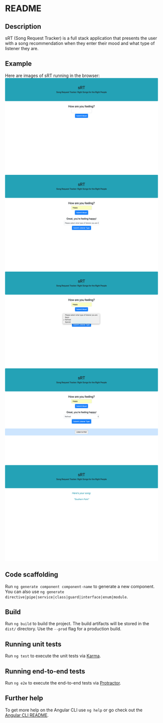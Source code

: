# README

## Description

sRT (Song Request Tracker) is a full stack application that presents the user with a song recommendation when they enter their mood and what type of listener they are.

## Example

Here are images of sRT running in the browser: 
![alt text](./images/app-image-0.png "App image - landing")
![alt text](./images/app-image-1.png "App image — listener type choice")
![alt text](./images/app-image-2.png "App image — listener type chosen")
![alt text](./images/app-image-3.png "App image — result button")
![alt text](./images/app-image-4.png "App image — result")

## Code scaffolding

Run `ng generate component component-name` to generate a new component. You can also use `ng generate directive|pipe|service|class|guard|interface|enum|module`.

## Build

Run `ng build` to build the project. The build artifacts will be stored in the `dist/` directory. Use the `--prod` flag for a production build.

## Running unit tests

Run `ng test` to execute the unit tests via [Karma](https://karma-runner.github.io).

## Running end-to-end tests

Run `ng e2e` to execute the end-to-end tests via [Protractor](http://www.protractortest.org/).

## Further help

To get more help on the Angular CLI use `ng help` or go check out the [Angular CLI README](https://github.com/angular/angular-cli/blob/master/README.md).
